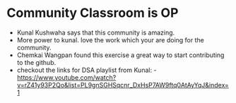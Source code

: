 # Community Classroom is OP

- Kunal Kushwaha says that this community is amazing.
- More power to kunal. love the work which your are doing for the community.
- Chemkai Wangpan found this exercise a great way to start contributing to the github.
- checkout the links for DSA playlist from Kunal:
    -https://www.youtube.com/watch?v=rZ41y93P2Qo&list=PL9gnSGHSqcnr_DxHsP7AW9ftq0AtAyYqJ&index=1

